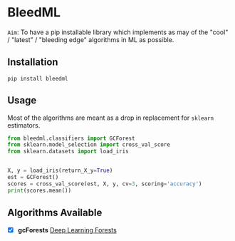 BleedML
=======

`Aim`: To have a pip installable library which implements as may of the "cool" / "latest" / "bleeding edge" algorithms in ML as possible.


Installation
------------

`pip install bleedml`

Usage
-----

Most of the algorithms are meant as a drop in replacement for `sklearn` estimators.

```python
from bleedml.classifiers import GCForest
from sklearn.model_selection import cross_val_score
from sklearn.datasets import load_iris


X, y = load_iris(return_X_y=True)
est = GCForest()
scores = cross_val_score(est, X, y, cv=3, scoring='accuracy')
print(scores.mean())
```


Algorithms Available
--------------------

- [x] **gcForests** [Deep Learning Forests](https://arxiv.org/abs/1702.08835)
